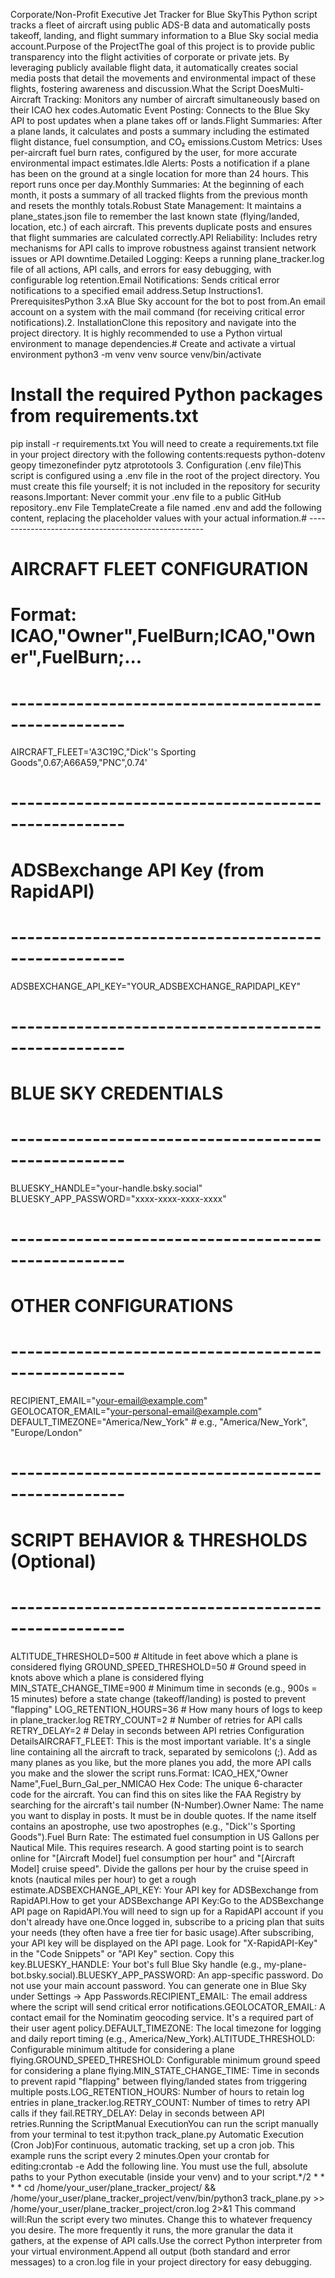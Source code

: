 Corporate/Non-Profit Executive Jet Tracker for Blue SkyThis Python script tracks a fleet of aircraft using public ADS-B data and automatically posts takeoff, landing, and flight summary information to a Blue Sky social media account.Purpose of the ProjectThe goal of this project is to provide public transparency into the flight activities of corporate or private jets. By leveraging publicly available flight data, it automatically creates social media posts that detail the movements and environmental impact of these flights, fostering awareness and discussion.What the Script DoesMulti-Aircraft Tracking: Monitors any number of aircraft simultaneously based on their ICAO hex codes.Automatic Event Posting: Connects to the Blue Sky API to post updates when a plane takes off or lands.Flight Summaries: After a plane lands, it calculates and posts a summary including the estimated flight distance, fuel consumption, and CO₂ emissions.Custom Metrics: Uses per-aircraft fuel burn rates, configured by the user, for more accurate environmental impact estimates.Idle Alerts: Posts a notification if a plane has been on the ground at a single location for more than 24 hours. This report runs once per day.Monthly Summaries: At the beginning of each month, it posts a summary of all tracked flights from the previous month and resets the monthly totals.Robust State Management: It maintains a plane_states.json file to remember the last known state (flying/landed, location, etc.) of each aircraft. This prevents duplicate posts and ensures that flight summaries are calculated correctly.API Reliability: Includes retry mechanisms for API calls to improve robustness against transient network issues or API downtime.Detailed Logging: Keeps a running plane_tracker.log file of all actions, API calls, and errors for easy debugging, with configurable log retention.Email Notifications: Sends critical error notifications to a specified email address.Setup Instructions1. PrerequisitesPython 3.xA Blue Sky account for the bot to post from.An email account on a system with the mail command (for receiving critical error notifications).2. InstallationClone this repository and navigate into the project directory. It is highly recommended to use a Python virtual environment to manage dependencies.# Create and activate a virtual environment
python3 -m venv venv
source venv/bin/activate

# Install the required Python packages from requirements.txt
pip install -r requirements.txt
You will need to create a requirements.txt file in your project directory with the following contents:requests
python-dotenv
geopy
timezonefinder
pytz
atprototools
3. Configuration (.env file)This script is configured using a .env file in the root of the project directory. You must create this file yourself; it is not included in the repository for security reasons.Important: Never commit your .env file to a public GitHub repository..env File TemplateCreate a file named .env and add the following content, replacing the placeholder values with your actual information.# ----------------------------------------------------
# AIRCRAFT FLEET CONFIGURATION
# Format: ICAO,"Owner",FuelBurn;ICAO,"Owner",FuelBurn;...
# ----------------------------------------------------
AIRCRAFT_FLEET='A3C19C,"Dick''s Sporting Goods",0.67;A66A59,"PNC",0.74'

# ----------------------------------------------------
# ADSBexchange API Key (from RapidAPI)
# ----------------------------------------------------
ADSBEXCHANGE_API_KEY="YOUR_ADSBEXCHANGE_RAPIDAPI_KEY"

# ----------------------------------------------------
# BLUE SKY CREDENTIALS
# ----------------------------------------------------
BLUESKY_HANDLE="your-handle.bsky.social"
BLUESKY_APP_PASSWORD="xxxx-xxxx-xxxx-xxxx"

# ----------------------------------------------------
# OTHER CONFIGURATIONS
# ----------------------------------------------------
RECIPIENT_EMAIL="your-email@example.com"
GEOLOCATOR_EMAIL="your-personal-email@example.com"
DEFAULT_TIMEZONE="America/New_York" # e.g., "America/New_York", "Europe/London"

# ----------------------------------------------------
# SCRIPT BEHAVIOR & THRESHOLDS (Optional)
# ----------------------------------------------------
ALTITUDE_THRESHOLD=500              # Altitude in feet above which a plane is considered flying
GROUND_SPEED_THRESHOLD=50           # Ground speed in knots above which a plane is considered flying
MIN_STATE_CHANGE_TIME=900           # Minimum time in seconds (e.g., 900s = 15 minutes) before a state change (takeoff/landing) is posted to prevent "flapping"
LOG_RETENTION_HOURS=36              # How many hours of logs to keep in plane_tracker.log
RETRY_COUNT=2                       # Number of retries for API calls
RETRY_DELAY=2                       # Delay in seconds between API retries
Configuration DetailsAIRCRAFT_FLEET: This is the most important variable. It's a single line containing all the aircraft to track, separated by semicolons (;). Add as many planes as you like, but the more planes you add, the more API calls you make and the slower the script runs.Format: ICAO_HEX,"Owner Name",Fuel_Burn_Gal_per_NMICAO Hex Code: The unique 6-character code for the aircraft. You can find this on sites like the FAA Registry by searching for the aircraft's tail number (N-Number).Owner Name: The name you want to display in posts. It must be in double quotes. If the name itself contains an apostrophe, use two apostrophes (e.g., "Dick''s Sporting Goods").Fuel Burn Rate: The estimated fuel consumption in US Gallons per Nautical Mile. This requires research. A good starting point is to search online for "[Aircraft Model] fuel consumption per hour" and "[Aircraft Model] cruise speed". Divide the gallons per hour by the cruise speed in knots (nautical miles per hour) to get a rough estimate.ADSBEXCHANGE_API_KEY: Your API key for ADSBexchange from RapidAPI.How to get your ADSBexchange API Key:Go to the ADSBexchange API page on RapidAPI.You will need to sign up for a RapidAPI account if you don't already have one.Once logged in, subscribe to a pricing plan that suits your needs (they often have a free tier for basic usage).After subscribing, your API key will be displayed on the API page. Look for "X-RapidAPI-Key" in the "Code Snippets" or "API Key" section. Copy this key.BLUESKY_HANDLE: Your bot's full Blue Sky handle (e.g., my-plane-bot.bsky.social).BLUESKY_APP_PASSWORD: An app-specific password. Do not use your main account password. You can generate one in Blue Sky under Settings -> App Passwords.RECIPIENT_EMAIL: The email address where the script will send critical error notifications.GEOLOCATOR_EMAIL: A contact email for the Nominatim geocoding service. It's a required part of their user agent policy.DEFAULT_TIMEZONE: The local timezone for logging and daily report timing (e.g., America/New_York).ALTITUDE_THRESHOLD: Configurable minimum altitude for considering a plane flying.GROUND_SPEED_THRESHOLD: Configurable minimum ground speed for considering a plane flying.MIN_STATE_CHANGE_TIME: Time in seconds to prevent rapid "flapping" between flying/landed states from triggering multiple posts.LOG_RETENTION_HOURS: Number of hours to retain log entries in plane_tracker.log.RETRY_COUNT: Number of times to retry API calls if they fail.RETRY_DELAY: Delay in seconds between API retries.Running the ScriptManual ExecutionYou can run the script manually from your terminal to test it:python track_plane.py
Automatic Execution (Cron Job)For continuous, automatic tracking, set up a cron job. This example runs the script every 2 minutes.Open your crontab for editing:crontab -e
Add the following line. You must use the full, absolute paths to your Python executable (inside your venv) and to your script.*/2 * * * * cd /home/your_user/plane_tracker_project/ && /home/your_user/plane_tracker_project/venv/bin/python3 track_plane.py >> /home/your_user/plane_tracker_project/cron.log 2>&1
This command will:Run the script every two minutes. Change this to whatever frequency you desire. The more frequently it runs, the more granular the data it gathers, at the expense of API calls.Use the correct Python interpreter from your virtual environment.Append all output (both standard and error messages) to a cron.log file in your project directory for easy debugging.
